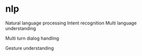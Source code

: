 # nlp
Natural language processing
Intent recognition 
Multi language understanding 

Multi turn dialog handling

Gesture understanding 
